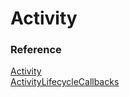 # Activity

### Reference
[Activity](https://developer.android.com/reference/android/app/Activity)  
[ActivityLifecycleCallbacks](https://developer.android.com/reference/android/app/Application.ActivityLifecycleCallbacks)  
